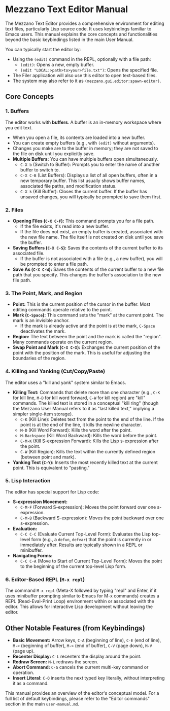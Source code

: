 # Mezzano Text Editor Manual

The Mezzano Text Editor provides a comprehensive environment for editing text files, particularly Lisp source code. It uses keybindings familiar to Emacs users. This manual explains the core concepts and functionalities beyond the basic keybindings listed in the main User Manual.

You can typically start the editor by:
*   Using the `(edit)` command in the REPL, optionally with a file path:
    *   `(edit)`: Opens a new, empty buffer.
    *   `(edit "LOCAL:>path>to>your>file.txt")`: Opens the specified file.
*   The Filer application will also use this editor to open text-based files.
*   The system may also refer to it as `(mezzano.gui.editor:spawn-editor)`.

## Core Concepts

### 1. Buffers

The editor works with **buffers**. A buffer is an in-memory workspace where you edit text.
*   When you open a file, its contents are loaded into a new buffer.
*   You can create empty buffers (e.g., with `(edit)` without arguments).
*   Changes you make are to the buffer in memory; they are not saved to the file on disk until you explicitly save.
*   **Multiple Buffers:** You can have multiple buffers open simultaneously.
    *   `C-X b` (Switch to Buffer): Prompts you to enter the name of another buffer to switch to.
    *   `C-X C-B` (List Buffers): Displays a list of all open buffers, often in a new temporary buffer. This list usually shows buffer names, associated file paths, and modification status.
    *   `C-X k` (Kill Buffer): Closes the current buffer. If the buffer has unsaved changes, you will typically be prompted to save them first.

### 2. Files

*   **Opening Files (`C-X C-F`):** This command prompts you for a file path.
    *   If the file exists, it's read into a new buffer.
    *   If the file does not exist, an empty buffer is created, associated with the new file name. The file itself is not created on disk until you save the buffer.
*   **Saving Buffers (`C-X C-S`):** Saves the contents of the current buffer to its associated file.
    *   If the buffer is not associated with a file (e.g., a new buffer), you will be prompted to enter a file path.
*   **Save As (`C-X C-W`):** Saves the contents of the current buffer to a new file path that you specify. This changes the buffer's association to the new file path.

### 3. The Point, Mark, and Region

*   **Point:** This is the current position of the cursor in the buffer. Most editing commands operate relative to the point.
*   **Mark (`C-Space`):** This command sets the "mark" at the current point. The mark is an invisible anchor.
    *   If the mark is already active and the point is at the mark, `C-Space` deactivates the mark.
*   **Region:** The text between the point and the mark is called the "region". Many commands operate on the current region.
*   **Swap Point and Mark (`C-X C-X`):** Exchanges the current position of the point with the position of the mark. This is useful for adjusting the boundaries of the region.

### 4. Killing and Yanking (Cut/Copy/Paste)

The editor uses a "kill and yank" system similar to Emacs.
*   **Killing Text:** Commands that delete more than one character (e.g., `C-K` for kill line, `M-D` for kill word forward, `C-W` for kill region) are "kill" commands. The killed text is stored in a conceptual "kill ring" (though the Mezzano User Manual refers to it as "last killed text," implying a simpler single-item storage).
    *   `C-K` (Kill Line): Deletes text from the point to the end of the line. If the point is at the end of the line, it kills the newline character.
    *   `M-D` (Kill Word Forward): Kills the word after the point.
    *   `M-Backspace` (Kill Word Backward): Kills the word before the point.
    *   `C-M-K` (Kill S-expression Forward): Kills the Lisp s-expression after the point.
    *   `C-W` (Kill Region): Kills the text within the currently defined region (between point and mark).
*   **Yanking Text (`C-Y`):** Inserts the most recently killed text at the current point. This is equivalent to "pasting."

### 5. Lisp Interaction

The editor has special support for Lisp code:
*   **S-expression Movement:**
    *   `C-M-F` (Forward S-expression): Moves the point forward over one s-expression.
    *   `C-M-B` (Backward S-expression): Moves the point backward over one s-expression.
*   **Evaluation:**
    *   `C-C C-C` (Evaluate Current Top-Level Form): Evaluates the Lisp top-level form (e.g., a `defun`, `defvar`) that the point is currently in or immediately after. Results are typically shown in a REPL or minibuffer.
*   **Navigating Forms:**
    *   `C-C C-A` (Move to Start of Current Top-Level Form): Moves the point to the beginning of the current top-level Lisp form.

### 6. Editor-Based REPL (`M-x repl`)

The command `M-x repl` (Meta-X followed by typing "repl" and Enter, if it uses minibuffer prompting similar to Emacs for M-x commands) creates a REPL (Read-Eval-Print Loop) environment within or associated with the editor. This allows for interactive Lisp development without leaving the editor.

## Other Notable Features (from Keybindings)

*   **Basic Movement:** Arrow keys, `C-A` (beginning of line), `C-E` (end of line), `M-<` (beginning of buffer), `M->` (end of buffer), `C-V` (page down), `M-V` (page up).
*   **Recenter Display:** `C-L` recenters the display around the point.
*   **Redraw Screen:** `M-L` redraws the screen.
*   **Abort Command:** `C-G` cancels the current multi-key command or operation.
*   **Insert Literal:** `C-Q` inserts the next typed key literally, without interpreting it as a command.

This manual provides an overview of the editor's conceptual model. For a full list of default keybindings, please refer to the "Editor commands" section in the main `user-manual.md`.
